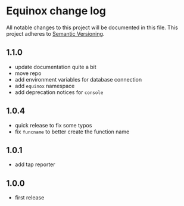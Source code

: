 # Equinox change log

All notable changes to this project will be documented in this file.
This project adheres to [Semantic Versioning](http://semver.org/).

## 1.1.0
* update documentation quite a bit
* move repo
* add environment variables for database connection
* add `equinox` namespace
* add deprecation notices for `console`

## 1.0.4
* quick release to fix some typos
* fix `funcname` to better create the function name

## 1.0.1
* add tap reporter

## 1.0.0
* first release
